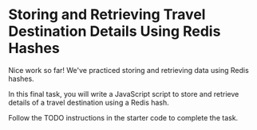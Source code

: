 # Storing and Retrieving Travel Destination Details Using Redis Hashes

Nice work so far! We've practiced storing and retrieving data using Redis hashes.

In this final task, you will write a JavaScript script to store and retrieve details of a travel destination using a Redis hash.

Follow the TODO instructions in the starter code to complete the task.